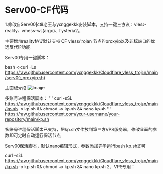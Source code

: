 # Serv00-CF代码
1.修改自Serv00|ct8老王与yonggekkk安装脚本，支持一键三协议：vless-reality、vmess-ws(argo)、hysteria2。

主要增加reality协议默认支持 CF vless/trojan 节点的proxyip以及非标端口的优选反代IP功能

Serv00专用一键脚本：

bash <(curl -Ls https://raw.githubusercontent.com/yonggekkk/Cloudflare_vless_trojan/main/serv00_proxyip.sh)

主面板介绍
![image](https://github.com/user-attachments/assets/54f33785-9cf7-4271-9817-5d6cb9dc4623)

多账号进程保活脚本：
'''
curl -sSL https://raw.githubusercontent.com/yonggekkk/Cloudflare_vless_trojan/main/kp.sh -o kp.sh && chmod +x kp.sh && nano kp.sh
'''
https://raw.githubusercontent.com/your-username/your-repository/main/kp.sh


多账号进程保活脚本已支持，把kp.sh文件放到第三方VPS服务器，修改里面的参数即可定时自动运行保活节点

Serv00保活脚本，默认nano编辑形式，参数添加完毕运行bash kp.sh即可

curl -sSL https://raw.githubusercontent.com/yonggekkk/Cloudflare_vless_trojan/main/kp.sh -o kp.sh && chmod +x kp.sh && nano kp.sh
2、VPS专用：
